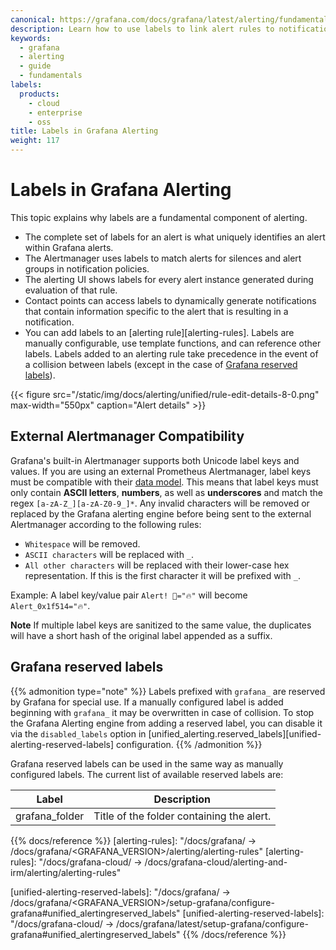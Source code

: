 ```yaml
---
canonical: https://grafana.com/docs/grafana/latest/alerting/fundamentals/annotation-label/how-to-use-labels/
description: Learn how to use labels to link alert rules to notification policies and silences
keywords:
  - grafana
  - alerting
  - guide
  - fundamentals
labels:
  products:
    - cloud
    - enterprise
    - oss
title: Labels in Grafana Alerting
weight: 117
---
```


# Labels in Grafana Alerting

This topic explains why labels are a fundamental component of alerting.

- The complete set of labels for an alert is what uniquely identifies an alert within Grafana alerts.
- The Alertmanager uses labels to match alerts for silences and alert groups in notification policies.
- The alerting UI shows labels for every alert instance generated during evaluation of that rule.
- Contact points can access labels to dynamically generate notifications that contain information specific to the alert that is resulting in a notification.
- You can add labels to an [alerting rule][alerting-rules]. Labels are manually configurable, use template functions, and can reference other labels. Labels added to an alerting rule take precedence in the event of a collision between labels (except in the case of [Grafana reserved labels](#grafana-reserved-labels)).

{{< figure src="/static/img/docs/alerting/unified/rule-edit-details-8-0.png" max-width="550px" caption="Alert details" >}}

## External Alertmanager Compatibility

Grafana's built-in Alertmanager supports both Unicode label keys and values. If you are using an external Prometheus Alertmanager, label keys must be compatible with their [data model](https://prometheus.io/docs/concepts/data_model/#metric-names-and-labels).
This means that label keys must only contain **ASCII letters**, **numbers**, as well as **underscores** and match the regex `[a-zA-Z_][a-zA-Z0-9_]*`.
Any invalid characters will be removed or replaced by the Grafana alerting engine before being sent to the external Alertmanager according to the following rules:

- `Whitespace` will be removed.
- `ASCII characters` will be replaced with `_`.
- `All other characters` will be replaced with their lower-case hex representation. If this is the first character it will be prefixed with `_`.

Example: A label key/value pair `Alert! 🔔="🔥"` will become `Alert_0x1f514="🔥"`.

**Note** If multiple label keys are sanitized to the same value, the duplicates will have a short hash of the original label appended as a suffix.

## Grafana reserved labels

{{% admonition type="note" %}}
Labels prefixed with `grafana_` are reserved by Grafana for special use. If a manually configured label is added beginning with `grafana_` it may be overwritten in case of collision.
To stop the Grafana Alerting engine from adding a reserved label, you can disable it via the `disabled_labels` option in [unified_alerting.reserved_labels][unified-alerting-reserved-labels] configuration.
{{% /admonition %}}

Grafana reserved labels can be used in the same way as manually configured labels. The current list of available reserved labels are:

| Label          | Description                               |
| -------------- | ----------------------------------------- |
| grafana_folder | Title of the folder containing the alert. |

{{% docs/reference %}}
[alerting-rules]: "/docs/grafana/ -> /docs/grafana/<GRAFANA_VERSION>/alerting/alerting-rules"
[alerting-rules]: "/docs/grafana-cloud/ -> /docs/grafana-cloud/alerting-and-irm/alerting/alerting-rules"

[unified-alerting-reserved-labels]: "/docs/grafana/ -> /docs/grafana/<GRAFANA_VERSION>/setup-grafana/configure-grafana#unified_alertingreserved_labels"
[unified-alerting-reserved-labels]: "/docs/grafana-cloud/ -> /docs/grafana/latest/setup-grafana/configure-grafana#unified_alertingreserved_labels"
{{% /docs/reference %}}
